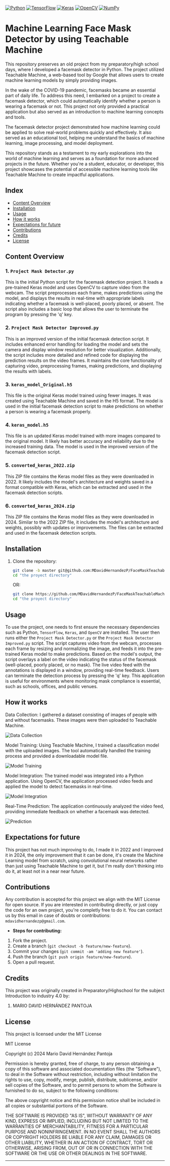 [![Python](https://img.shields.io/badge/python-3.12.1-red.svg)](https://www.python.org/)
[![TensorFlow](https://img.shields.io/badge/TensorFlow-2.12.0-orange.svg)](https://www.tensorflow.org/)
[![Keras](https://img.shields.io/badge/Keras-2.12.0-orange.svg)](https://keras.io/)
[![OpenCV](https://img.shields.io/badge/OpenCV-4.5.5-blue.svg)](https://opencv.org/)
[![NumPy](https://img.shields.io/badge/NumPy-1.23.5-blue.svg)](https://numpy.org/)

# Machine Learning Face Mask Detector by using Teachable Machine

This repository preserves an old project from my preparatory/high school days, where I developed a facemask detector in Python. The project utilized Teachable Machine, a web-based tool by Google that allows users to create machine learning models by simply providing images.

In the wake of the COVID-19 pandemic, facemasks became an essential part of daily life. To address this need, I embarked on a project to create a facemask detector, which could automatically identify whether a person is wearing a facemask or not. This project not only provided a practical application but also served as an introduction to machine learning concepts and tools.

The facemask detector project demonstrated how machine learning could be applied to solve real-world problems quickly and effectively. It also served as an educational tool, helping me understand the basics of machine learning, image processing, and model deployment.

This repository stands as a testament to my early explorations into the world of machine learning and serves as a foundation for more advanced projects in the future. Whether you're a student, educator, or developer, this project showcases the potential of accessible machine learning tools like Teachable Machine to create impactful applications.

## Index

- [Content Overview](#content-overview)
- [Installation](#installation)
- [Usage](#usage)
- [How it works](#how-it-works)
- [Expectations for future](#expectations-for-future)
- [Contributions](#contributions)
- [Credits](#credits)
- [License](#license)

## Content Overview

### 1. `Project Mask Detector.py`

This is the initial Python script for the facemask detection project. It loads a pre-trained Keras model and uses OpenCV to capture video from the webcam. The script preprocesses each frame, makes predictions using the model, and displays the results in real-time with appropriate labels indicating whether a facemask is well-placed, poorly placed, or absent. The script also includes a basic loop that allows the user to terminate the program by pressing the 'q' key.

### 2. `Project Mask Detector Improved.py`

This is an improved version of the initial facemask detection script. It includes enhanced error handling for loading the model and sets the camera and display window resolution for better visualization. Additionally, the script includes more detailed and refined code for displaying the prediction results on the video frames. It maintains the core functionality of capturing video, preprocessing frames, making predictions, and displaying the results with labels.

### 3. `keras_model_Original.h5`

This file is the original Keras model trained using fewer images. It was created using Teachable Machine and saved in the H5 format. The model is used in the initial facemask detection script to make predictions on whether a person is wearing a facemask properly.

### 4. `keras_model.h5`

This file is an updated Keras model trained with more images compared to the original model. It likely has better accuracy and reliability due to the increased training data. The model is used in the improved version of the facemask detection script.

### 5. `converted_keras_2022.zip`

This ZIP file contains the Keras model files as they were downloaded in 2022. It likely includes the model's architecture and weights saved in a format compatible with Keras, which can be extracted and used in the facemask detection scripts.

### 6. `converted_keras_2024.zip`

This ZIP file contains the Keras model files as they were downloaded in 2024. Similar to the 2022 ZIP file, it includes the model's architecture and weights, possibly with updates or improvements. The files can be extracted and used in the facemask detection scripts.

## Installation

1. Clone the repository:

    ```bash
    git clone -b master git@github.com:MDavidHernandezP/FaceMaskTeachableMachineProject.git
    cd "the proyect directory"
    ```
    
    OR:

    ```bash
    git clone https://github.com/MDavidHernandezP/FaceMaskTeachableMachineProject.git
    cd "the proyect directory"
    ```

## Usage

To use the project, one needs to first ensure the necessary dependencies such as Python, `TensorFlow`, `Keras`, and `OpenCV` are installed. The user then runs either the `Project Mask Detector.py` or the `Project Mask Detector Improved.py` script. The script captures video from the webcam, processes each frame by resizing and normalizing the image, and feeds it into the pre-trained Keras model to make predictions. Based on the model's output, the script overlays a label on the video indicating the status of the facemask (well-placed, poorly placed, or no mask). The live video feed with the annotations is displayed in a window, providing real-time feedback. Users can terminate the detection process by pressing the 'q' key. This application is useful for environments where monitoring mask compliance is essential, such as schools, offices, and public venues.

## How it works

Data Collection: I gathered a dataset consisting of images of people with and without facemasks. These images were then uploaded to Teachable Machine.

![Data Collection](images/collection.png)

Model Training: Using Teachable Machine, I trained a classification model with the uploaded images. The tool automatically handled the training process and provided a downloadable model file.

![Model Training](images/train.png)

Model Integration: The trained model was integrated into a Python application. Using OpenCV, the application processed video feeds and applied the model to detect facemasks in real-time.

![Model Integration]()

Real-Time Prediction: The application continuously analyzed the video feed, providing immediate feedback on whether a facemask was detected.

![Prediction]()

## Expectations for future

This project has not much improving to do, I made it in 2022 and I improved it in 2024, the only improvement that it can be done, it's create the Machine Learning model from scratch, using convolutional neural networks rather than just using Teachable Machine to get it, but I'm really don't thinking into do it, at least not in a near near future.

## Contributions

Any contribution is accepted for this project we align with the MIT License for open source. If you are interested in contributing directly, or just copy the code for an own project, you're completly free to do it. You can contact us by this email in case of doubts or contributions: `mdavidhernandezp@gmail.com`.

- **Steps for contributing:**
1. Fork the project.
2. Create a branch (`git checkout -b feature/new-feature`).
3. Commit your changes (`git commit -am 'adding new feature'`).
4. Push the branch (`git push origin feature/new-feature`).
5. Open a pull request.

## Credits

This project was originally created in Preparatory/Highschool for the subject Introduction to industry 4.0 by:

1. MARIO DAVID HERNÁNDEZ PANTOJA

## License

This project is licensed under the MIT License

MIT License

Copyright (c) 2024 Mario David Hernández Pantoja

Permission is hereby granted, free of charge, to any person obtaining a copy
of this software and associated documentation files (the "Software"), to deal
in the Software without restriction, including without limitation the rights
to use, copy, modify, merge, publish, distribute, sublicense, and/or sell
copies of the Software, and to permit persons to whom the Software is
furnished to do so, subject to the following conditions:

The above copyright notice and this permission notice shall be included in all
copies or substantial portions of the Software.

THE SOFTWARE IS PROVIDED "AS IS", WITHOUT WARRANTY OF ANY KIND, EXPRESS OR
IMPLIED, INCLUDING BUT NOT LIMITED TO THE WARRANTIES OF MERCHANTABILITY,
FITNESS FOR A PARTICULAR PURPOSE AND NONINFRINGEMENT. IN NO EVENT SHALL THE
AUTHORS OR COPYRIGHT HOLDERS BE LIABLE FOR ANY CLAIM, DAMAGES OR OTHER
LIABILITY, WHETHER IN AN ACTION OF CONTRACT, TORT OR OTHERWISE, ARISING FROM,
OUT OF OR IN CONNECTION WITH THE SOFTWARE OR THE USE OR OTHER DEALINGS IN THE
SOFTWARE.

---